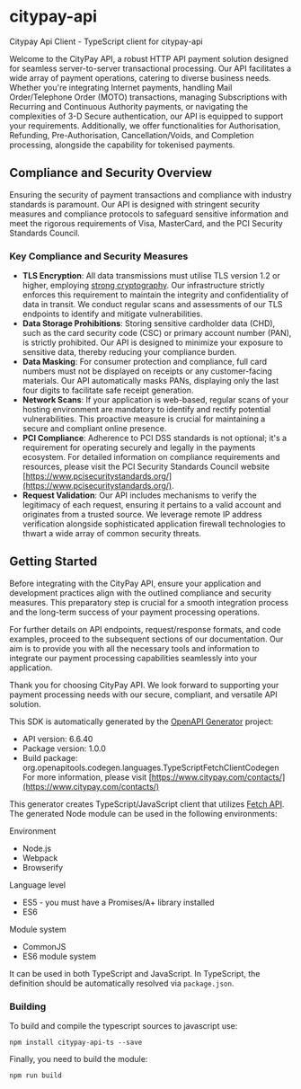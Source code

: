 # citypay-api

Citypay Api Client - TypeScript client for citypay-api

    
Welcome to the CityPay API, a robust HTTP API payment solution designed for seamless server-to-server 
transactional processing. Our API facilitates a wide array of payment operations, catering to diverse business needs. 
Whether you're integrating Internet payments, handling Mail Order/Telephone Order (MOTO) transactions, managing 
Subscriptions with Recurring and Continuous Authority payments, or navigating the complexities of 3-D Secure 
authentication, our API is equipped to support your requirements. Additionally, we offer functionalities for 
Authorisation, Refunding, Pre-Authorisation, Cancellation/Voids, and Completion processing, alongside the capability 
for tokenised payments.

## Compliance and Security Overview
<aside class=\"notice\">
  Ensuring the security of payment transactions and compliance with industry standards is paramount. Our API is 
  designed with stringent security measures and compliance protocols to safeguard sensitive information and meet 
  the rigorous requirements of Visa, MasterCard, and the PCI Security Standards Council.
</aside>

### Key Compliance and Security Measures

* **TLS Encryption**: All data transmissions must utilise TLS version 1.2 or higher, employing [strong cryptography](#enabled-tls-ciphers). Our infrastructure strictly enforces this requirement to maintain the integrity and confidentiality of data in transit. We conduct regular scans and assessments of our TLS endpoints to identify and mitigate vulnerabilities.
* **Data Storage Prohibitions**: Storing sensitive cardholder data (CHD), such as the card security code (CSC) or primary account number (PAN), is strictly prohibited. Our API is designed to minimize your exposure to sensitive data, thereby reducing your compliance burden.
* **Data Masking**: For consumer protection and compliance, full card numbers must not be displayed on receipts or any customer-facing materials. Our API automatically masks PANs, displaying only the last four digits to facilitate safe receipt generation.
* **Network Scans**: If your application is web-based, regular scans of your hosting environment are mandatory to identify and rectify potential vulnerabilities. This proactive measure is crucial for maintaining a secure and compliant online presence.
* **PCI Compliance**: Adherence to PCI DSS standards is not optional; it's a requirement for operating securely and legally in the payments ecosystem. For detailed information on compliance requirements and resources, please visit the PCI Security Standards Council website [https://www.pcisecuritystandards.org/](https://www.pcisecuritystandards.org/).
* **Request Validation**: Our API includes mechanisms to verify the legitimacy of each request, ensuring it pertains to a valid account and originates from a trusted source. We leverage remote IP address verification alongside sophisticated application firewall technologies to thwart a wide array of common security threats.

## Getting Started
Before integrating with the CityPay API, ensure your application and development practices align with the outlined compliance and security measures. This preparatory step is crucial for a smooth integration process and the long-term success of your payment processing operations.

For further details on API endpoints, request/response formats, and code examples, proceed to the subsequent sections of our documentation. Our aim is to provide you with all the necessary tools and information to integrate our payment processing capabilities seamlessly into your application.

Thank you for choosing CityPay API. We look forward to supporting your payment processing needs with our secure, compliant, and versatile API solution.

This SDK is automatically generated by the [OpenAPI Generator](https://openapi-generator.tech) project:

- API version: 6.6.40
- Package version: 1.0.0
- Build package: org.openapitools.codegen.languages.TypeScriptFetchClientCodegen
    For more information, please visit [https://www.citypay.com/contacts/](https://www.citypay.com/contacts/)


This generator creates TypeScript/JavaScript client that utilizes [Fetch API](https://fetch.spec.whatwg.org/). The generated Node module can be used in the following environments:

Environment
* Node.js
* Webpack
* Browserify

Language level
* ES5 - you must have a Promises/A+ library installed
* ES6

Module system
* CommonJS
* ES6 module system

It can be used in both TypeScript and JavaScript. In TypeScript, the definition should be automatically resolved via `package.json`.

### Building

To build and compile the typescript sources to javascript use:


```shell
npm install citypay-api-ts --save
```

Finally, you need to build the module:

```shell
npm run build
```
